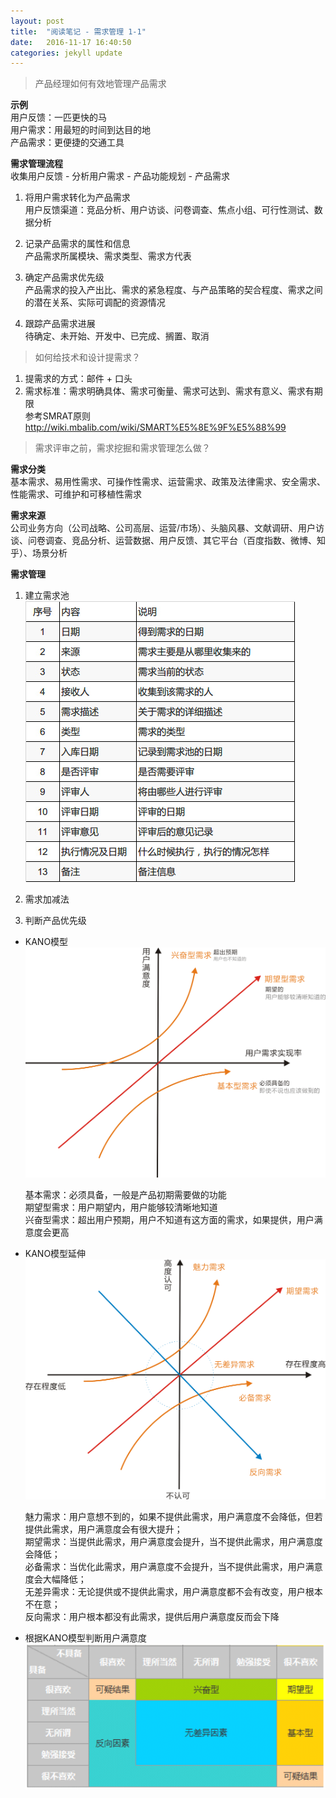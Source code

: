 ```yaml
---
layout: post
title:  "阅读笔记 - 需求管理 1-1"
date:   2016-11-17 16:40:50
categories: jekyll update
---
```


> 产品经理如何有效地管理产品需求

**示例**  
用户反馈：一匹更快的马  
用户需求：用最短的时间到达目的地  
产品需求：更便捷的交通工具    

**需求管理流程**  
收集用户反馈 - 分析用户需求 - 产品功能规划 - 产品需求  

1. 将用户需求转化为产品需求  
用户反馈渠道：竞品分析、用户访谈、问卷调查、焦点小组、可行性测试、数据分析

2. 记录产品需求的属性和信息  
产品需求所属模块、需求类型、需求方代表

3. 确定产品需求优先级  
产品需求的投入产出比、需求的紧急程度、与产品策略的契合程度、需求之间的潜在关系、实际可调配的资源情况

4. 跟踪产品需求进展    
待确定、未开始、开发中、已完成、搁置、取消  

> 如何给技术和设计提需求？   

1. 提需求的方式：邮件 + 口头  
2. 需求标准：需求明确具体、需求可衡量、需求可达到、需求有意义、需求有期限  
参考SMRAT原则  <http://wiki.mbalib.com/wiki/SMART%E5%8E%9F%E5%88%99>

> 需求评审之前，需求挖掘和需求管理怎么做？

**需求分类**  
基本需求、易用性需求、可操作性需求、运营需求、政策及法律需求、安全需求、性能需求、可维护和可移植性需求  

**需求来源**  
公司业务方向（公司战略、公司高层、运营/市场）、头脑风暴、文献调研、用户访谈、问卷调查、竞品分析、运营数据、用户反馈、其它平台（百度指数、微博、知乎）、场景分析  

**需求管理**  

1. 建立需求池  
![需求池样式](/image/需求池表格.jpg)

2. 需求加减法

3. 判断产品优先级  

- KANO模型
![KANO模型](/image/KANO模型.png)  

  基本需求：必须具备，一般是产品初期需要做的功能  
  期望型需求：用户期望内，用户能够较清晰地知道   
  兴奋型需求：超出用户预期，用户不知道有这方面的需求，如果提供，用户满意度会更高  

- KANO模型延伸
![KANO模型延伸](/image/KANO模型延伸.png)  

  魅力需求：用户意想不到的，如果不提供此需求，用户满意度不会降低，但若提供此需求，用户满意度会有很大提升；  
  期望需求：当提供此需求，用户满意度会提升，当不提供此需求，用户满意度会降低；  
  必备需求：当优化此需求，用户满意度不会提升，当不提供此需求，用户满意度会大幅降低；  
  无差异需求：无论提供或不提供此需求，用户满意度都不会有改变，用户根本不在意；  
  反向需求：用户根本都没有此需求，提供后用户满意度反而会下降  



- 根据KANO模型判断用户满意度  
![KANO模型结果](/image/KANO模型结果.png)




